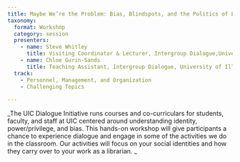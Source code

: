 ```yaml
---
title: Maybe We’re the Problem: Bias, Blindspots, and the Politics of Experience
taxonomy:
  format: Workshop
  category: session
  presenters: 
    - name: Steve Whitley
	  title: Visiting Coordinator & Lecturer, Intergroup Dialogue,University of Illinois at Chicago
	- name: Chloe Gurin-Sands
	  title: Teaching Assistant, Intergroup Dialogue, University of Illinois at Chicago
  track:
    - Personnel, Management, and Organization
    - Challenging Topics
	
---
```

_The UIC Dialogue Initiative runs courses and co-curriculars for students, faculty, and staff at UIC centered around 
understanding identity, power/privilege, and bias. This hands-on workshop will give participants a chance to 
experience dialogue and engage in some of the activities we do in the classroom. Our activities will focus on your social identities and how they carry over to your work as a librarian. _